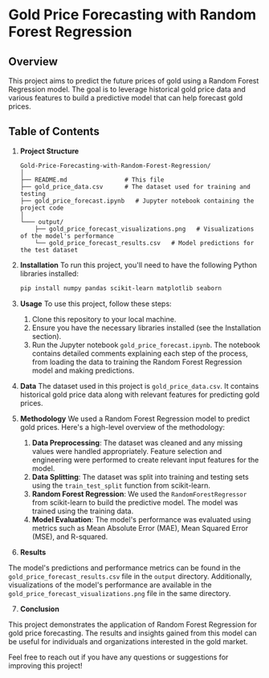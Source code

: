 # Gold Price Forecasting with Random Forest Regression

## Overview

This project aims to predict the future prices of gold using a Random Forest Regression model. The goal is to leverage historical gold price data and various features to build a predictive model that can help forecast gold prices.

## Table of Contents

1. **Project Structure**
    ```
    Gold-Price-Forecasting-with-Random-Forest-Regression/
    │
    ├── README.md                # This file
    ├── gold_price_data.csv      # The dataset used for training and testing
    ├── gold_price_forecast.ipynb   # Jupyter notebook containing the project code
    │
    └─── output/
        ├── gold_price_forecast_visualizations.png   # Visualizations of the model's performance
        └── gold_price_forecast_results.csv   # Model predictions for the test dataset
    ```

2. **Installation**
    To run this project, you'll need to have the following Python libraries installed:
    ```bash
    pip install numpy pandas scikit-learn matplotlib seaborn
    ```

3. **Usage**
    To use this project, follow these steps:
    1. Clone this repository to your local machine.
    2. Ensure you have the necessary libraries installed (see the Installation section).
    3. Run the Jupyter notebook `gold_price_forecast.ipynb`.
    The notebook contains detailed comments explaining each step of the process, from loading the data to training the Random Forest Regression model and 
    making predictions.

4. **Data**
    The dataset used in this project is `gold_price_data.csv`. It contains historical gold price data along with relevant features for predicting gold prices.

5. **Methodology**
    We used a Random Forest Regression model to predict gold prices. Here's a high-level overview of the methodology:
    1. **Data Preprocessing**: The dataset was cleaned and any missing values were handled appropriately. Feature selection and engineering were performed to 
                               create relevant input features for the model.
    2. **Data Splitting**: The dataset was split into training and testing sets using the `train_test_split` function from scikit-learn.
    3. **Random Forest Regression**: We used the `RandomForestRegressor` from scikit-learn to build the predictive model. The model was trained using the 
                                     training data.
    4. **Model Evaluation**: The model's performance was evaluated using metrics such as Mean Absolute Error (MAE), Mean Squared Error (MSE), and R-squared.

6. **Results**

The model's predictions and performance metrics can be found in the `gold_price_forecast_results.csv` file in the `output` directory. Additionally, visualizations of the model's performance are available in the `gold_price_forecast_visualizations.png` file in the same directory.

7. **Conclusion**

This project demonstrates the application of Random Forest Regression for gold price forecasting. The results and insights gained from this model can be useful for individuals and organizations interested in the gold market.

Feel free to reach out if you have any questions or suggestions for improving this project!
